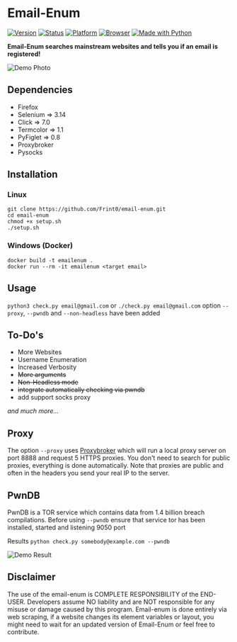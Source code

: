 # Email-Enum
[![Version](https://img.shields.io/badge/Version-v1.2-brightgreen.svg)](https://shields.io/)
[![Status](https://img.shields.io/badge/Status-Stable-brightgreen.svg)](https://shields.io/)
[![Platform](https://img.shields.io/badge/Platform-Linux/Windows-lightgrey.svg)](https://shields.io/)
[![Browser](https://img.shields.io/badge/Browser-Firefox-brightgreen.svg)](https://shields.io/)
[![Made with Python](http://ForTheBadge.com/images/badges/made-with-python.svg)](https://www.python.org/)

**Email-Enum searches mainstream websites and tells you if an email is registered!**

![Demo Photo](https://raw.githubusercontent.com/Frint0/email-enum/master/demo.png)

## Dependencies
* Firefox
* Selenium => 3.14
* Click => 7.0
* Termcolor => 1.1
* PyFiglet => 0.8
* Proxybroker
* Pysocks

## Installation
### Linux

```
git clone https://github.com/Frint0/email-enum.git
cd email-enum
chmod +x setup.sh
./setup.sh
```

### Windows (Docker)

```
docker build -t emailenum .
docker run --rm -it emailenum <target email>
```

## Usage

`python3 check.py email@gmail.com` or `./check.py email@gmail.com`
option `--proxy`, `--pwndb` and `--non-headless` have been added 

## To-Do's

* More Websites
* Username Enumeration
* Increased Verbosity
* ~~More arguments~~
* ~~Non-Headless mode~~
* ~~integrate automatically checking via pwndb~~
* add support socks proxy

*and much more...*

## Proxy
The option `--proxy` uses [Proxybroker](https://github.com/constverum/ProxyBroker) which will run a local proxy server on port 8888 and request 5 HTTPS proxies. You don't need to search for public proxies, everything is done automatically. Note that proxies are public and often in the headers you send your real IP to the server.

## PwnDB
PwnDB is a TOR service which contains
data from 1.4 billion breach compilations. Before using `--pwndb` ensure that service tor has been 
installed, started and listening 9050 port

Results `python check.py somebody@example.com --pwndb`


![Demo Result](http://i.piccy.info/i9/5916bd8f70f9b152a41c4b6693de6e57/1556956944/257875/1315967/screen111.png)

## Disclaimer

The use of the email-enum is COMPLETE RESPONSIBILITY of the END-USER. Developers assume NO liability and are NOT responsible for any misuse or damage caused by this program.
Email-enum is done entirely via web scraping, if a website changes its element variables or layout, you might need to 
wait for an updated version of Email-Enum or feel free to contribute.
